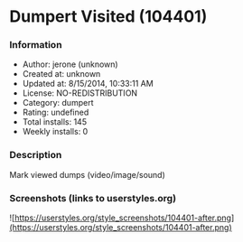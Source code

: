 # Dumpert Visited (104401)

### Information
- Author: jerone (unknown)
- Created at: unknown
- Updated at: 8/15/2014, 10:33:11 AM
- License: NO-REDISTRIBUTION
- Category: dumpert
- Rating: undefined
- Total installs: 145
- Weekly installs: 0


### Description
Mark viewed dumps (video/image/sound)


### Screenshots (links to userstyles.org)
![https://userstyles.org/style_screenshots/104401-after.png](https://userstyles.org/style_screenshots/104401-after.png)


